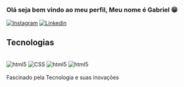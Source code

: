 ### Olá seja bem vindo ao meu perfil, Meu nome é Gabriel 😁

[![Instagram](https://img.shields.io/badge/Instagram-E4405F?style=for-the-badge&logo=instagram&logoColor=white)](https://www.instagram.com/gabrielmenezes439/)
[![Linkedin](https://img.shields.io/badge/LinkedIn-0077B5?style=for-the-badge&logo=linkedin&logoColor=white)](https://www.linkedin.com/in/gabriel-menezes-dos-santos-81479a219/)

## Tecnologias 
<div style = "display: inline_block"><br/>
<img align="center" alt = "html5" src = "https://img.shields.io/badge/HTML5-E34F26?style=for-the-badge&logo=html5&logoColor=white" />
<img align="center" alt = "CSS" src = "https://img.shields.io/badge/CSS3-1572B6?style=for-the-badge&logo=css3&logoColor=white" />
<img align="center" alt = "html5" src = "https://img.shields.io/badge/Python-14354C?style=for-the-badge&logo=python&logoColor=white" />
<img align="center" alt = "html5" src = "https://img.shields.io/badge/Java-ED8B00?style=for-the-badge&logo=openjdk&logoColor=white" />
</div>
<br>
Fascinado pela Tecnologia e suas inovações 
